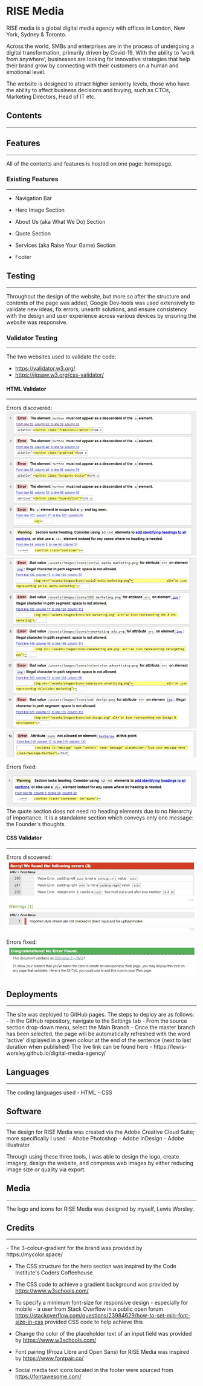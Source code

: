 # RISE Media
RISE media is a global digital media agency with offices in London, New York, Sydney & Toronto. 

Across the world, SMBs and enterprises are in the process of undergoing a digital transformation, primarily driven by Covid-19. With the ability to 'work from anywhere', businesses are looking for innovative strategies that help their brand grow by connecting with their customers on a human and emotional level.

The website is designed to attract higher seniority levels, those who have the ability to affect business decisions and buying, such as CTOs, Marketing Directors, Head of IT etc.

## Contents
<hr>

## Features
<hr>

All of the contents and features is hosted on one page: homepage.

### Existing Features
<hr>

- Navigation Bar

- Hero Image Section

- About Us (aka What We Do) Section

- Quote Section

- Services (aka Raise Your Game) Section

- Footer

## Testing
<hr>
Throughout the design of the website, but more so after the structure and contents of the page was added, Google Dev-tools was used extensively to validate new ideas, fix errors, unearth solutions, and ensure consistency with the design and user experience across various devices by ensuring the website was responsive.

### Validator Testing
<hr>

The two websites used to validate the code:
- https://validator.w3.org/
- https://jigsaw.w3.org/css-validator/

#### HTML Validator
<hr>
Errors discovered:
<img src="assets/readme-images/html-markup-check.jpg">
<img src="assets/readme-images/html-markup-check-2.jpg">
<img src="assets/readme-images/html-markup-check-3.jpg">

Errors fixed:
<img src="assets/readme-images/html-markup-check-after.jpg">
The quote section does not need no heading elements due to no hierarchy of importance. It is a standalone section which conveys only one message: the Founder's thoughts.

#### CSS Validator
<hr>
Errors discovered:
<img src="assets/readme-images/css-markup-check.jpg">
<img src="assets/readme-images/css-markup-check-2.jpg">

Errors fixed:
<img src="assets/readme-images/css-markup-check-after.jpg">

## Deployments
<hr>
The site was deployed to GitHub pages. The steps to deploy are as follows:
- In the GitHub repository, navigate to the Settings tab
- From the source section drop-down menu, select the Main Branch
- Once the master branch has been selected, the page will be automatically refreshed with the word 'active' displayed in a green colour at the end of the sentence (next to last duration when published)
The live link can be found here - https://lewis-worsley.github.io/digital-media-agency/

## Languages
<hr>
The coding languages used
- HTML
- CSS

## Software
<hr>
The design for RISE Media was created via the Adobe Creative Cloud Suite; more specifically I used:
- Abobe Photoshop
- Adobe InDesign
- Adobe Illustrator

Through using these three tools, I was able to design the logo, create imagery, design the website, and compress web images by either reducing image size or quality via export.


## Media
<hr>
The logo and icons for RISE Media was designed by myself, Lewis Worsley.

## Credits
<hr>
- The 3-colour-gradient for the brand was provided by https://mycolor.space/

- The CSS structure for the hero section was inspired by the Code Institute's Coders Coffeehouse

- The CSS code to achieve a gradient background was provided by https://www.w3schools.com/

- To specify a minimum font-size for responsive design - especially for mobile - a user from Stack Overflow in a public open forum https://stackoverflow.com/questions/23984629/how-to-set-min-font-size-in-css provided CSS code to help achieve this

- Change the color of the placeholder text of an input field was provided by https://www.w3schools.com/

- Font pairing (Proza Libre and Open Sans) for RISE Media was inspired by https://www.fontpair.co/

- Social media text icons located in the footer were sourced from https://fontawesome.com/
